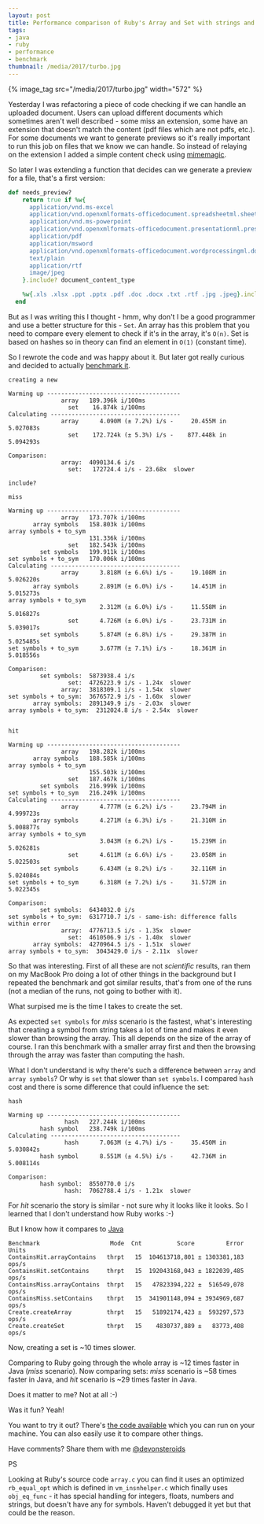 ```yaml
---
layout: post
title: Performance comparison of Ruby's Array and Set with strings and symbols
tags:
- java
- ruby
- performance
- benchmark
thumbnail: /media/2017/turbo.jpg
---
```

{% image_tag src="/media/2017/turbo.jpg" width="572" %}

Yesterday I was refactoring a piece of code checking if we can handle an uploaded document. Users can upload different documents which sometimes aren't well described - some miss an extension, some have an extension that doesn't match the content (pdf files which are not pdfs, etc.). For some documents we want to generate previews so it's really important to run this job on files that we know we can handle. So instead of relaying on the extension I added a simple content check using [mimemagic](https://github.com/minad/mimemagic).

So later I was extending a function that decides can we generate a preview for a file, that's a first version:

```ruby
def needs_preview?
    return true if %w{
      application/vnd.ms-excel
      application/vnd.openxmlformats-officedocument.spreadsheetml.sheet
      application/vnd.ms-powerpoint
      application/vnd.openxmlformats-officedocument.presentationml.presentation
      application/pdf
      application/msword
      application/vnd.openxmlformats-officedocument.wordprocessingml.document
      text/plain
      application/rtf
      image/jpeg
    }.include? document_content_type

    %w{.xls .xlsx .ppt .pptx .pdf .doc .docx .txt .rtf .jpg .jpeg}.include? extension
  end
```

But as I was writing this I thought - hmm, why don't I be a good programmer and use a better structure for this - `Set`. An array has this problem that you need to compare every element to check if it's in the array, it's `O(n)`. Set is based on hashes so in theory can find an element in `O(1)` (constant time).

So I rewrote the code and was happy about it. But later got really curious and decided to actually [benchmark it](https://github.com/pawelniewie/benchmark-set-array-contains/tree/master/ruby). 

```
creating a new

Warming up --------------------------------------
               array   189.396k i/100ms
                 set    16.874k i/100ms
Calculating -------------------------------------
               array      4.090M (± 7.2%) i/s -     20.455M in   5.027083s
                 set    172.724k (± 5.3%) i/s -    877.448k in   5.094293s

Comparison:
               array:  4090134.6 i/s
                 set:   172724.4 i/s - 23.68x  slower

include?

miss

Warming up --------------------------------------
               array   173.707k i/100ms
       array symbols   158.803k i/100ms
array symbols + to_sym
                       131.336k i/100ms
                 set   182.543k i/100ms
         set symbols   199.911k i/100ms
set symbols + to_sym   170.006k i/100ms
Calculating -------------------------------------
               array      3.818M (± 6.6%) i/s -     19.108M in   5.026220s
       array symbols      2.891M (± 6.0%) i/s -     14.451M in   5.015273s
array symbols + to_sym
                          2.312M (± 6.0%) i/s -     11.558M in   5.016827s
                 set      4.726M (± 6.0%) i/s -     23.731M in   5.039017s
         set symbols      5.874M (± 6.8%) i/s -     29.387M in   5.025485s
set symbols + to_sym      3.677M (± 7.1%) i/s -     18.361M in   5.018556s

Comparison:
         set symbols:  5873938.4 i/s
                 set:  4726223.9 i/s - 1.24x  slower
               array:  3818309.1 i/s - 1.54x  slower
set symbols + to_sym:  3676572.9 i/s - 1.60x  slower
       array symbols:  2891349.9 i/s - 2.03x  slower
array symbols + to_sym:  2312024.8 i/s - 2.54x  slower


hit

Warming up --------------------------------------
               array   198.282k i/100ms
       array symbols   188.585k i/100ms
array symbols + to_sym
                       155.503k i/100ms
                 set   187.467k i/100ms
         set symbols   216.999k i/100ms
set symbols + to_sym   216.249k i/100ms
Calculating -------------------------------------
               array      4.777M (± 6.2%) i/s -     23.794M in   4.999723s
       array symbols      4.271M (± 6.3%) i/s -     21.310M in   5.008877s
array symbols + to_sym
                          3.043M (± 6.2%) i/s -     15.239M in   5.026281s
                 set      4.611M (± 6.6%) i/s -     23.058M in   5.022503s
         set symbols      6.434M (± 8.2%) i/s -     32.116M in   5.024084s
set symbols + to_sym      6.318M (± 7.2%) i/s -     31.572M in   5.022345s

Comparison:
         set symbols:  6434032.0 i/s
set symbols + to_sym:  6317710.7 i/s - same-ish: difference falls within error
               array:  4776713.5 i/s - 1.35x  slower
                 set:  4610506.9 i/s - 1.40x  slower
       array symbols:  4270964.5 i/s - 1.51x  slower
array symbols + to_sym:  3043429.0 i/s - 2.11x  slower
```

So that was interesting. First of all these are not *scientific* results, ran them on my MacBook Pro doing a lot of other things in the background but I repeated the benchmark and got similar results, that's from one of the runs (not a median of the runs, not going to bother with it).

What surpised me is the time I takes to create the set.

As expected `set symbols` for *miss* scenario is the fastest, what's interesting that creating a symbol from string takes a lot of time and makes it even slower than browsing the array. This all depends on the size of the array of course. I ran this benchmark with a smaller array first and then the browsing through the array was faster than computing the hash.

What I don't understand is why there's such a difference between `array` and `array symbols`? Or why is `set` that slower than `set symbols`. I compared `hash` cost and there is some difference that could influence the set:

```
hash

Warming up --------------------------------------
                hash   227.244k i/100ms
         hash symbol   238.749k i/100ms
Calculating -------------------------------------
                hash      7.063M (± 4.7%) i/s -     35.450M in   5.030842s
         hash symbol      8.551M (± 4.5%) i/s -     42.736M in   5.008114s

Comparison:
         hash symbol:  8550770.0 i/s
                hash:  7062788.4 i/s - 1.21x  slower
```

For *hit* scenario the story is similar - not sure why it looks like it looks. So I learned that I don't understand how Ruby works :-)

But I know how it compares to [Java](https://github.com/pawelniewie/benchmark-set-array-contains/tree/master/java)

```
Benchmark                    Mode  Cnt          Score         Error  Units
ContainsHit.arrayContains   thrpt   15  104613718,801 ± 1303381,183  ops/s
ContainsHit.setContains     thrpt   15  192043168,043 ± 1822039,485  ops/s
ContainsMiss.arrayContains  thrpt   15   47823394,222 ±  516549,078  ops/s
ContainsMiss.setContains    thrpt   15  341901148,094 ± 3934969,687  ops/s
Create.createArray          thrpt   15   51892174,423 ±  593297,573  ops/s
Create.createSet            thrpt   15    4830737,889 ±   83773,408  ops/s
```

Now, creating a set is ~10 times slower. 

Comparing to Ruby going through the whole array is ~12 times faster in Java (*miss* scenario). Now comparing sets: *miss* scenario is ~58 times faster in Java, and *hit* scenario is ~29 times faster in Java.

Does it matter to me? Not at all :-)

Was it fun? Yeah!

You want to try it out? There's [the code available](https://github.com/pawelniewie/benchmark-set-array-contains/) which you can run on your machine. You can also easily use it to compare other things.

Have comments? Share them with me [@devonsteroids](https://twitter.com/devonsteroids)

PS

Looking at Ruby's source code `array.c` you can find it uses an optimized `rb_equal_opt` which is defined in `vm_insnhelper.c` which finally uses `obj_eq_func` - it has special handling for integers, floats, numbers and strings, but doesn't have any for symbols. Haven't debugged it yet but that could be the reason.
